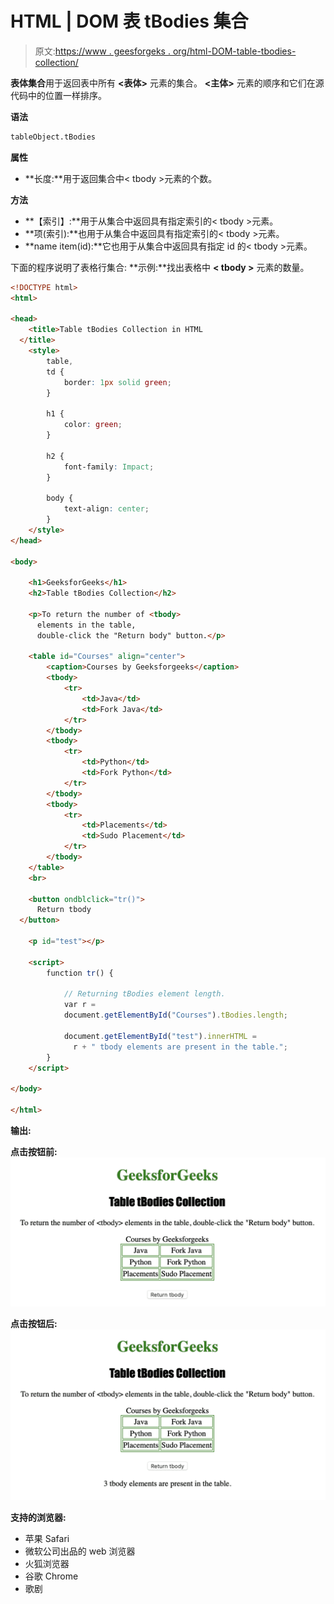 # HTML | DOM 表 tBodies 集合

> 原文:[https://www . geesforgeks . org/html-DOM-table-tbodies-collection/](https://www.geeksforgeeks.org/html-dom-table-tbodies-collection/)

**表体集合**用于返回表中所有 **<表体>** 元素的集合。 **<主体>** 元素的顺序和它们在源代码中的位置一样排序。

**语法**

```html
tableObject.tBodies
```

**属性**

*   **长度:**用于返回集合中< tbody >元素的个数。

**方法**

*   **【索引】:**用于从集合中返回具有指定索引的< tbody >元素。
*   **项(索引):**也用于从集合中返回具有指定索引的< tbody >元素。
*   **name item(id):**它也用于从集合中返回具有指定 id 的< tbody >元素。

下面的程序说明了表格行集合:
**示例:**找出表格中 **< tbody >** 元素的数量。

```html
<!DOCTYPE html>
<html>

<head>
    <title>Table tBodies Collection in HTML
  </title>
    <style>
        table,
        td {
            border: 1px solid green;
        }

        h1 {
            color: green;
        }

        h2 {
            font-family: Impact;
        }

        body {
            text-align: center;
        }
    </style>
</head>

<body>

    <h1>GeeksforGeeks</h1>
    <h2>Table tBodies Collection</h2>

    <p>To return the number of <tbody> 
      elements in the table, 
      double-click the "Return body" button.</p>

    <table id="Courses" align="center">
        <caption>Courses by Geeksforgeeks</caption>
        <tbody>
            <tr>
                <td>Java</td>
                <td>Fork Java</td>
            </tr>
        </tbody>
        <tbody>
            <tr>
                <td>Python</td>
                <td>Fork Python</td>
            </tr>
        </tbody>
        <tbody>
            <tr>
                <td>Placements</td>
                <td>Sudo Placement</td>
            </tr>
        </tbody>
    </table>
    <br>

    <button ondblclick="tr()">
      Return tbody
  </button>

    <p id="test"></p>

    <script>
        function tr() {

            // Returning tBodies element length.
            var r =
            document.getElementById("Courses").tBodies.length;

            document.getElementById("test").innerHTML =
              r + " tbody elements are present in the table.";
        }
    </script>

</body>

</html>
```

**输出:**

**点击按钮前:**
![](img/fdf334b88e40768b87e67ef953e265a4.png)

**点击按钮后:**
![](img/5efc27dfe648698e37c52fb9632de761.png)

**支持的浏览器:**

*   苹果 Safari
*   微软公司出品的 web 浏览器
*   火狐浏览器
*   谷歌 Chrome
*   歌剧